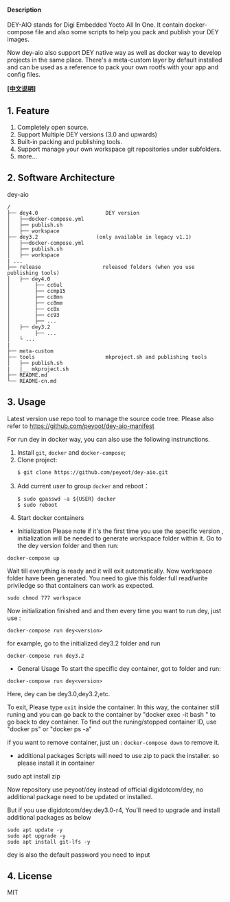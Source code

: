 #### Description
DEY-AIO stands for Digi Embedded Yocto All In One.
It contain docker-compose file and also some scripts to help you pack and publish your DEY images.

Now dey-aio also support DEY native way as well as docker way to develop projects in the same place. There's a meta-custom layer by default installed and can be used as a reference to pack your own rootfs with your app and config files.

**[[中文说明]](README-cn.md)**

## 1. Feature
1. Completely open source.
2. Support Multiple DEY versions (3.0 and upwards)
3. Built-in packing and publishing tools.
4. Support manage your own workspace git repositories under subfolders.
5. more...
## 2.  Software Architecture
dey-aio
```
/
├── dey4.0                      DEY version
│   ├──docker-compose.yml
│   ├── publish.sh
│   ├── workspace
├── dey3.2                   (only available in legacy v1.1)
│   ├──docker-compose.yml
│   ├── publish.sh
│   ├── workspace
| ...
├── release                    released folders (when you use publishing tools)
│   ├── dey4.0                   
│        ├── cc6ul
│        ├── ccmp15
│        ├── cc8mn
│        ├── cc8mm
│        ├── cc8x
│        ├── cc93
│        ├── ...
│   ├── dey3.2                   
│        ├── ...
│   └ ...
|
├── meta-custom
├── tools                       mkproject.sh and publishing tools
│   ├── publish.sh
|   |__ mkproject.sh
├── README.md
└── README-cn.md
```
## 3. Usage
Latest version use repo tool to manage the source code tree. Please also refer to https://github.com/peyoot/dey-aio-manifest

For run dey in docker way, you can also use the following instrunctions.

1. Install `git`, `docker` and `docker-compose`;
2. Clone project:
    ```
    $ git clone https://github.com/peyoot/dey-aio.git
    ```
3. Add current user to group `docker` and reboot：
    ```
    $ sudo gpasswd -a ${USER} docker
    $ sudo reboot
    ```
4. Start docker containers
  * Initialization 
   Please note if it's the first time you use the specific version , initialization will be needed to generate workspace folder within it. Go to the dey version folder and then run:
```
docker-compose up
```
Wait till everything is ready and it will exit automatically. Now workspace folder have been generated. You need to give this folder full read/write priviledge so that containers can work as expected.
```
sudo chmod 777 workspace
```
Now initialization finished and and then every time you want to run dey, just use :
```
docker-compose run dey<version>
```
for example, go to the initialized dey3.2 folder and run
```
docker-compose run dey3.2
```

  * General Usage
To start the specific dey container, got to folder and run:
```
docker-compose run dey<version>
```
Here, dey<version> can be dey3.0,dey3.2,etc.

To exit, Please type `exit` inside the container. In this way, the container still runing and you can go back to the container by "docker exec -it  <container id> bash " to go back to dey container.
To find out the runing/stopped container ID, use "docker ps" or "docker ps -a"

if you want to remove container, just un : `docker-compose down` to remove it. 

  * additional packages 
Scripts will need to use zip to pack the installer. so please install it in container

sudo apt install zip


Now repository use peyoot/dey instead of official digidotcom/dey, no additional package need to be updated or installed.

But if you use digidotcom/dey:dey3.0-r4, You'll need to upgrade and install additional packages as below
```
sudo apt update -y
sudo apt upgrade -y
sudo apt install git-lfs -y
```
dey is also the default password you need to input


## 4. License
MIT
